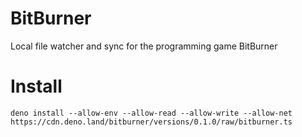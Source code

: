 # BitBurner

Local file watcher and sync for the programming game BitBurner

# Install

`deno install --allow-env --allow-read --allow-write --allow-net https://cdn.deno.land/bitburner/versions/0.1.0/raw/bitburner.ts`
